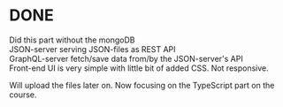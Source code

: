 # DONE
Did this part without the mongoDB<br />
JSON-server serving JSON-files as REST API<br />
GraphQL-server fetch/save data from/by the JSON-server's API<br />
Front-end UI is very simple with little bit of added CSS. Not responsive.<br />

Will upload the files later on. Now focusing on the TypeScript part on the course.
